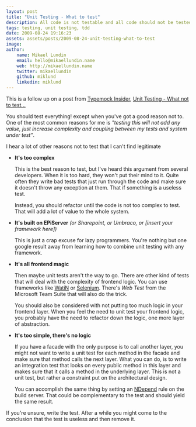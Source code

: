```yaml
---
layout: post
title: "Unit Testing - What to test"
description: All code is not testable and all code should not be tested, however having that as a presumption might get you into trouble not testing things that are neccessary to test.
tags: testing, unit testing, tdd
date: 2009-08-24 19:16:23
assets: assets/posts/2009-08-24-unit-testing-what-to-test
image: 
author:
    name: Mikael Lundin
    email: hello@mikaellundin.name
    web: http://mikaellundin.name
    twitter: mikaellundin
    github: miklund
    linkedin: miklund
---
```


This is a follow up on a post from [Typemock Insider](http://blog.typemock.com/), [Unit Testing - What not to test...](http://blog.typemock.com/2009/08/unit-testing-what-not-to-test.html)

You should test everything! except when you've got a good reason not to. One of the most common reasons for me is _"testing this will not add any value, just increase complexity and coupling between my tests and system under test"_.

I hear a lot of other reasons not to test that I can't find legitimate

* **It's too complex**

    This is the best reason to test, but I've heard this argument from several developers. When it is too hard, they won't put their mind to it. Quite often they write bad tests that just run through the code and make sure it doesn't throw any exception at them. That if something is a useless test.

    Instead, you should refactor until the code is not too complex to test. That will add a lot of value to the whole system.

* **It's built on EPiServer** _(or Sharepoint, or Umbraco, or [insert your framework here])_

    This is just a crap excuse for lazy programmers. You're nothing but one google result away from learning how to combine unit testing with any framework.

* **It's all frontend magic**

    Then maybe unit tests aren't the way to go. There are other kind of tests that will deal with the complexity of frontend logic. You can use frameworks like [WatiN](http://watin.sourceforge.net/) or [Selenium](http://seleniumhq.org/). There's _Web Test_ from the Microsoft Team Suite that will also do the trick.

    You should also be considered with not putting too much logic in your frontend layer. When you feel the need to unit test your frontend logic, you probably have the need to refactor down the logic,  one more layer of abstraction.

* **It's too simple, there's no logic**

    If you have a facade with the only purpose is to call another layer, you might not want to write a unit test for each method in the facade and make sure that method calls the next layer. What you can do, is to write an integration test that looks on every public method in this layer and makes sure that it calls a method in the underlying layer. This is not a unit test, but rather a constraint put on the architectural design.

    You can accomplish the same thing by setting an [NDepend](http://www.ndepend.com/) rule on the build server. That could be complementary to the test and should yield the same result.

If you're unsure, write the test. After a while you might come to the conclusion that the test is useless and then remove it.
